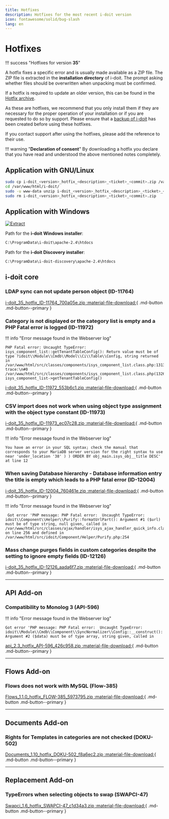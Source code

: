 ```yaml
---
title: Hotfixes
description: Hotfixes for the most recent i-doit version
icon: fontawesome/solid/bug-slash
lang: en
---
```


# Hotfixes

!!! success "Hotfixes for version **35**"

A hotfix fixes a specific error and is usually made available as a ZIP file. The ZIP file is extracted in the **installation directory** of i-doit. The prompt asking whether files should be overwritten when unpacking must be confirmed.

If a hotfix is required to update an older version, this can be found in the [Hotfix archive](hotfix-archive/index.md).

As these are hotfixes, we recommend that you only install them if they are necessary for the proper operation of your installation or if you are requested to do so by support. Please ensure that a [backup of i-doit](../../maintenance-and-operation/backup-and-recovery/index.md) has been created before using these hotfixes.

If you contact support after using the hotfixes, please add the reference to their use.

!!! warning "**Declaration of consent**"
    By downloading a hotfix you declare that you have read and understood the above mentioned notes completely.

## Application with GNU/Linux

```sh
sudo cp i-doit_<version>_hotfix_<description>_<ticket>_<commit>.zip /var/www/html/i-doit/
cd /var/www/html/i-doit/
sudo -u www-data unzip i-doit_<version>_hotfix_<description>_<ticket>_<commit>.zip
sudo rm i-doit_<version>_hotfix_<description>_<ticket>_<commit>.zip
```

## Application with Windows

[![Extract](../../assets/images/en/system-administration/hotfixes/example-windows-zip.png)](../../assets/images/en/system-administration/hotfixes/example-windows-zip.png)

Path for the **i-doit Windows installer**:

```txt
C:\ProgramData\i-doit\apache-2.4\htdocs
```

Path for the **i-doit Discovery installer**:

```txt
C:\ProgramData\i-doit-discovery\apache-2.4\htdocs
```

## i-doit core

### LDAP sync can not update person object (ID-11764)

[i-doit_35_hotfix_ID-11764_700a05e.zip :material-file-download:](../../assets/downloads/hotfixes/35/i-doit_35_hotfix_ID-11764_700a05e.zip){ .md-button .md-button--primary }

### Category is not displayed or the category list is empty and a PHP Fatal error is logged (ID-11972)

!!! info "Error message found in the Webserver log"

    PHP Fatal error: Uncaught TypeError: isys_component_list::getTenantTableConfig(): Return value must be of type ?idoit\\Module\\Cmdb\\Model\\Ci\\Table\\Config, string returned in /var/www/html/src/classes/components/isys_component_list.class.php:1313\nStack trace:\n#0 /var/www/html/src/classes/components/isys_component_list.class.php(1326): isys_component_list->getTenantTableConfig()

[i-doit_35_hotfix_ID-11972_553b6c1.zip :material-file-download:](../../assets/downloads/hotfixes/35/i-doit_35_hotfix_ID-11972_553b6c1.zip){ .md-button .md-button--primary }

### CSV import does not work when using object type assignment with the object type constant (ID-11973)

[i-doit_35_hotfix_ID-11973_ec07c28.zip :material-file-download:](../../assets/downloads/hotfixes/35/i-doit_35_hotfix_ID-11973_ec07c28.zip){ .md-button .md-button--primary }

!!! info "Error message found in the Webserver log"

    You have an error in your SQL syntax; check the manual that corresponds to your MariaDB server version for the right syntax to use near 'under_location '38' ) ) ORDER BY obj_main.isys_obj__title DESC' at line 12

### When saving Database hierarchy - Database information entry the title is empty which leads to a PHP fatal error (ID-12004)

[i-doit_35_hotfix_ID-12004_760461e.zip :material-file-download:](../../assets/downloads/hotfixes/35/i-doit_35_hotfix_ID-12004_760461e.zip){ .md-button .md-button--primary }

!!! info "Error message found in the Webserver log"

     Got error 'PHP message: PHP Fatal error:  Uncaught TypeError: idoit\\Component\\Helper\\Purify::formatUrlPart(): Argument #1 ($url) must be of type string, null given, called in /var/www/html/src/classes/ajax/handler/isys_ajax_handler_quick_info.class.php on line 256 and defined in /var/www/html/src/idoit/Component/Helper/Purify.php:254

### Mass change purges fields in custom categories despite the setting to ignore empty fields (ID-12126)

[i-doit_35_hotfix_ID-12126_aada6f7.zip :material-file-download:](../../assets/downloads/hotfixes/35/i-doit_35_hotfix_ID-12126_aada6f7.zip){ .md-button .md-button--primary }

* * *

## API Add-on

### Compatibility to Monolog 3 (API-596)

!!! info "Error message found in the Webserver log"

    Got error 'PHP message: PHP Fatal error:  Uncaught TypeError: idoit\\Module\\Cmdb\\Component\\SyncNormalizer\\Config::__construct(): Argument #2 ($data) must be of type array, string given, called in

[api_2.3_hotfix_API-596_426c958.zip :material-file-download:](../../assets/downloads/hotfixes/api/api_2.3_hotfix_API-596_426c958.zip){ .md-button .md-button--primary }

* * *

## Flows Add-on

### Flows does not work with MySQL (Flow-385)

[Flows_1.1.0_hotfix_FLOW-385_5973795.zip :material-file-download:](../../assets/downloads/hotfixes/flows/Flows_1.1.0_hotfix_FLOW-385_5973795.zip){ .md-button .md-button--primary }

* * *

## Documents Add-on

### Rights for Templates in categories are not checked (DOKU-502)

[Documents_1.10_hotfix_DOKU-502_f8a6ec2.zip :material-file-download:](../../assets/downloads/hotfixes/documents/Documents_1.10_hotfix_DOKU-502_f8a6ec2.zip){ .md-button .md-button--primary }

* * *

## Replacement Add-on

### TypeErrors when selecting objects to swap (SWAPCI-47)

[Swapci_1.6_hotfix_SWAPCI-47_c1d34a3.zip :material-file-download:](../../assets/downloads/hotfixes/swap-ci/Swapci_1.6_hotfix_SWAPCI-47_c1d34a3.zip){ .md-button .md-button--primary }
